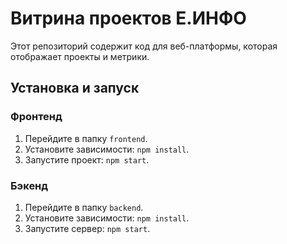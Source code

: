 # Витрина проектов Е.ИНФО

Этот репозиторий содержит код для веб-платформы, которая отображает проекты и метрики.

## Установка и запуск

### Фронтенд
1. Перейдите в папку `frontend`.
2. Установите зависимости: `npm install`.
3. Запустите проект: `npm start`.

### Бэкенд
1. Перейдите в папку `backend`.
2. Установите зависимости: `npm install`.
3. Запустите сервер: `npm start`.
